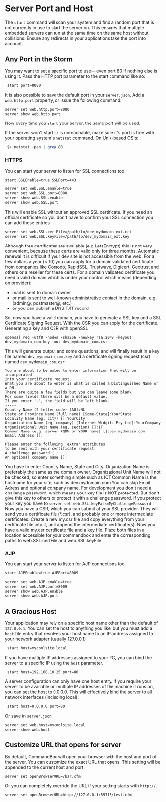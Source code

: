 # Server Port and Host

The `start` command will scan your system and find a random port that is not currently in use to start the server on. This ensures that multiple embedded servers can run at the same time on the same host without collisions. Ensure any redirects in your applications take the port into account.

## Any Port in the Storm

You may want to set a specific port to use-- even port 80 if nothing else is using it. Pass the HTTP port parameter to the start command like so:

```bash
 start port=8080
```

It is also possible to save the default port in your `server.json`. Add a `web.http.port` property, or issue the following command:

```bash
server set web.http.port=8080
server show web.http.port
```

Now every time you `start` your server, the same port will be used.

If the server won't start or is unreachable, make sure it's port is free with your operating system's `netstat` command. On Unix-based OS's:

```bash
 $> netstat -pan | grep 80
```

### HTTPS

You can start your server to listen for SSL connections too.

```bash
start SSLEnable=true SSLPort=443
```

```bash
server set web.SSL.enable=true
server set web.SSL.port=8080
server show web.SSL.enable
server show web.SSL.port
```

This will enable SSL without an approved SSL certificate. If you need an official certificate so you don't have to confirm your SSL connection you can add these entries

```bash
server set web.SSL.certFile=/path/to/dev_mydomain_ext.crt
server set web.SSL.keyFile=/path/to/dev_mydomain_ext.key
```

Although free certificates are available \(e.g LetsEncrypt\) this is not very convenient, because these certs are valid only for three months. Automatic renewal it is difficult if your dev site is not accessible from the web. For a few dollars a year \(&lt; 10\) you can apply for a domain validated certificate from companies like Comodo, RapidSSL, Trustwave, Digicert, Geotrust and others or a reseller for these certs. For a domain validated certificate you need a valid domain which is under your control which means \(depending on provider\):

* mail is sent to domain owner
* or mail is sent to well-known administrative contact in the domain, e.g. \(admin@, postmaster@, etc.\)
* or you can publish a DNS TXT record

So, now you have a valid domain, you have to generate a SSL key and a SSL Certificate Signing Request. With the CSR you can apply for the certificate. Generating a key and CSR with openSSL

```text
openssl req -utf8 -nodes -sha256 -newkey rsa:2048 -keyout dev_mydomain_com.key -out dev_mydomain_com.csr
```

This will generate output and some questions, and will finally result in a key file named `dev_mydomain_com.key` and a certificate signing request \(csr\) named `dev_mydomain_com.csr`

```text
You are about to be asked to enter information that will be incorporated
into your certificate request.
What you are about to enter is what is called a Distinguished Name or a DN.
There are quite a few fields but you can leave some blank
For some fields there will be a default value,
If you enter '.', the field will be left blank.
-----
Country Name (2 letter code) [AU]:NL
State or Province Name (full name) [Some-State]:YourState
Locality Name (eg, city) []:YourCity
Organization Name (eg, company) [Internet Widgits Pty Ltd]:YourCompany
Organizational Unit Name (eg, section) []:IT
Common Name (e.g. server FQDN or YOUR name) []:dev.mydomain.com
Email Address []:

Please enter the following 'extra' attributes
to be sent with your certificate request
A challenge password []:
An optional company name []:
```

You have to enter Country Name, State and City. Organization Name is preferably the same as the domain owner. Organizational Unit Name will not be checked, so enter something simple such as ICT Common Name is the hostname for your site, such as dev.mydomain.com You can skip Email Adress and optional company name. For development you don't need a challenge password, which means your key file is NOT protected. But don't give this key to others or protect it with a challenge password. If you protect your key you have to `server set web.SSL.keyPass=MyChallengePassword` Now you have a CSR, which you can submit at your SSL provider. They will send you a certificate file \(\*.csr\), and probably one or more intermediate certificates. Create a new my.csr file and copy everything from your certificate file into it, and append the intermediate certificate\(s\). Now you have a valid my.csr certificate file and a key file. Place both files in a location accessible for your commandbox and enter the corresponding paths to web.SSL.certFile and web.SSL.keyFile

### AJP

You can start your server to listen for AJP connections too.

```bash
start AJPEnable=true AJPPort=8009
```

```bash
server set web.AJP.enable=true
server set web.AJP.port=8009
server show web.AJP.enable
server show web.AJP.port
```

## A Gracious Host

Your application may rely on a specific host name other than the default of `127.0.0.1`. You can set the host to anything you like, but you must add a `host` file entry that resolves your host name to an IP address assigned to your network adapter \(usually 127.0.0.1\)

```bash
 start host=mycoolsite.local
```

If you have multiple IP addresses assigned to your PC, you can bind the server to a specific IP using the `host` parameter.

```bash
 start host=192.168.10.15 port=80
```

A server configuration can only have one host entry. If you require your server to be available on multiple IP addresses of the machine it runs on, you can set the host to 0.0.0.0. This will effectively bind the server to all network interfaces \(including local\).

```bash
 start host=0.0.0.0 port=80
```

Or save in `server.json`

```bash
server set web.host=mycoolsite.local
server show web.host
```

## Customize URL that opens for server

By default, CommandBox will open your browser with the host and port of the server. You can customize the exact URL that opens. This setting will be appended to the current host and port.

```text
server set openBrowserURL=/bar.cfm
```

Or you can completely override the URL if your setting starts with `http://`.

```text
server set openBrowserURL=http://127.0.0.1:59715/test.cfm
```

